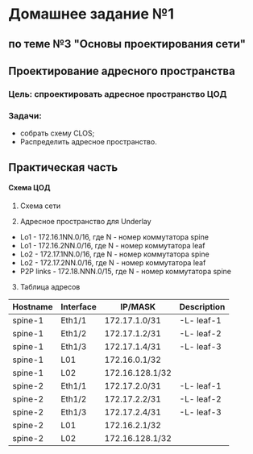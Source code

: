 #  Домашнее задание №1 
## по теме №3 "Основы проектирования сети"
## Проектирование адресного пространства
### Цель: спроектировать адресное пространство ЦОД
### Задачи:
+ собрать схему CLOS;
+ Распределить адресное пространство.

## Практическая часть
#### Схема ЦОД
1. Схема сети

2. Адресное пространство для Underlay
+ Lo1 - 172.16.1NN.0/16, где N - номер коммутатора spine
+ Lo1 - 172.16.2NN.0/16, где N - номер коммутатора leaf
+ Lo2 - 172.17.1NN.0/16, где N - номер коммутатора spine
+ Lo2 - 172.17.2NN.0/16, где N - номер коммутатора leaf
+ P2P links - 172.18.NNN.0/15, где N - номер коммутатора spine
3. Таблица адресов
  
| Hostname | Interface |  	IP/MASK    |	Description |
|----------|-----------|---------------|--------------|
|spine-1   |Eth1/1     |172.17.1.0/31  |-L- leaf-1    |
|spine-1   |Eth1/2     |172.17.1.2/31  |-L- leaf-2    |
|spine-1   |Eth1/3     |172.17.1.4/31  |-L- leaf-3    |
|spine-1   |L01        |172.16.0.1/32  |              |
|spine-1   |L02        |172.16.128.1/32|              |
|spine-2   |Eth1/1     |172.17.2.0/31  |-L- leaf-1    |
|spine-2   |Eth1/2     |172.17.2.2/31  |-L- leaf-2    |
|spine-2   |Eth1/3     |172.17.2.4/31  |-L- leaf-3    |
|spine-2   |L01        |172.16.2.1/32  |              |
|spine-2   |L02        |172.16.128.1/32|              |
